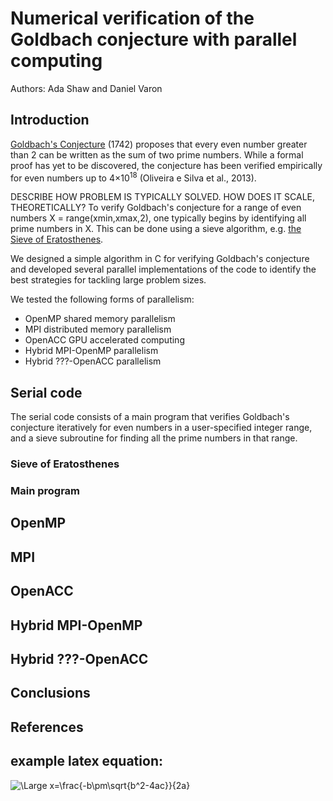 # Numerical verification of the Goldbach conjecture with parallel computing
Authors: Ada Shaw and Daniel Varon

## Introduction
[Goldbach's Conjecture](https://en.wikipedia.org/wiki/Goldbach%27s_conjecture) (1742) proposes that every even number greater than 2 can be written as the sum of two prime numbers. While a formal proof has yet to be discovered, the conjecture has been verified empirically for even numbers up to 4&times;10<sup>18</sup> (Oliveira e Silva et al., 2013).

DESCRIBE HOW PROBLEM IS TYPICALLY SOLVED. HOW DOES IT SCALE, THEORETICALLY?
To verify Goldbach's conjecture for a range of even numbers X = range(xmin,xmax,2), one typically begins by identifying all prime numbers in X. This can be done using a sieve algorithm, e.g. [the Sieve of Eratosthenes](https://en.wikipedia.org/wiki/Sieve_of_Eratosthenes).

We designed a simple algorithm in C for verifying Goldbach's conjecture and developed several parallel implementations of the code to identify the best strategies for tackling large problem sizes.

We tested the following forms of parallelism:

  * OpenMP shared memory parallelism
  * MPI distributed memory parallelism
  * OpenACC GPU accelerated computing
  * Hybrid MPI-OpenMP parallelism
  * Hybrid ???-OpenACC parallelism

## Serial code
The serial code consists of a main program that verifies Goldbach's conjecture iteratively for even numbers in a user-specified integer range, and a sieve subroutine for finding all the prime numbers in that range.

### Sieve of Eratosthenes

### Main program

## OpenMP

## MPI

## OpenACC

## Hybrid MPI-OpenMP

## Hybrid ???-OpenACC

## Conclusions

## References


## example latex equation:
<img src="https://latex.codecogs.com/svg.latex?\Large&space;x=\frac{-b\pm\sqrt{b^2-4ac}}{2a}" title="\Large x=\frac{-b\pm\sqrt{b^2-4ac}}{2a}" />
